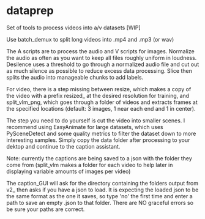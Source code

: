 # dataprep
Set of tools to process videos into a/v datasets [WIP]

Use batch_demux to split long videos into .mp4 and .mp3 (or wav)

The A scripts are to process the audio and V scripts for images. Normalize the audio as often as you want to keep all files roughly uniform in loudness. Desilence uses a threshold to go through a normalized audio file and cut out as much silence as possible to reduce excess data processing. Slice then splits the audio into manageable chunks to add labels.

For video, there is a step missing between resize, which makes a copy of the video with a prefix resized_ at the desired resolution for training, and split_vlm_png, which goes through a folder of videos and extracts frames at the specified locations (default: 3 images, 1 near each end and 1 in center).

The step you need to do yourself is cut the video into smaller scenes. I recommend using EasyAnimate for large datasets, which uses PySceneDetect and some quality metrics to filter the dataset down to more interesting samples. Simply copy the data folder after processing to your dektop and continue to the caption assistant.

Note: currently the captions are being saved to a json with the folder they come from (split_vlm makes a folder for each video to help later in displaying variable amounts of images per video)

The caption_GUI will ask for the directory containing the folders output from v2_ then asks if you have a json to load. It is expecting the loaded json to be the same format as the one it saves, so type 'no' the first time and enter a path to save an empty .json to that folder. There are NO graceful errors so be sure your paths are correct.
